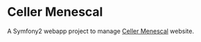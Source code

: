 Celler Menescal
===============

A Symfony2 webapp project to manage [Celler Menescal](https://www.cellermenescal.com) website.

